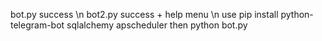 bot.py success \n
bot2.py success + help menu
\n
use pip install python-telegram-bot sqlalchemy apscheduler
then python bot.py
